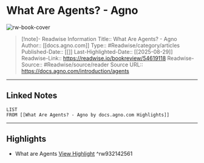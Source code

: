 # What Are Agents? - Agno

![rw-book-cover](https://readwise-assets.s3.amazonaws.com/media/uploaded_book_covers/profile_174804/image)
<br>
>[!note]- Readwise Information
>Title:: What Are Agents? - Agno
>Author:: [[docs.agno.com]]
>Type:: #Readwise/category/articles
>Published-Date:: [[]]
>Last-Highlighted-Date:: [[2025-08-29]]
>Readwise-Link:: https://readwise.io/bookreview/54619118
>Readwise-Source:: #Readwise/source/reader
>Source URL:: https://docs.agno.com/introduction/agents
--- 

## Linked Notes
```dataview
LIST
FROM [[What Are Agents? - Agno by docs.agno.com Highlights]]
```

---

## Highlights
- What are Agents [View Highlight](https://readwise.io/open/932142561) ^rw932142561
